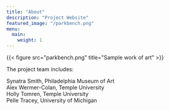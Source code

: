 ```yaml
---
title: "About"
description: "Project Website"
featured_image: "/parkbench.png"
menu:
  main:
    weight: 1
---
```


{{< figure src="parkbench.png" title="Sample work of art" >}}

The project team includes:

Synatra Smith, Philadelphia Museum of Art  
Alex Wermer-Colan, Temple University  
Holly Tomren, Temple University  
Pelle Tracey, University of Michigan